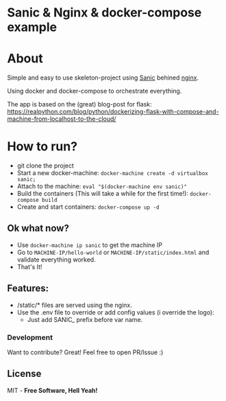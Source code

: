 # Sanic & Nginx & docker-compose example
# About
Simple and easy to use skeleton-project using [Sanic] behined [nginx].


Using docker and docker-compose to orchestrate everything.

The app is based on the (great) blog-post for flask:
https://realpython.com/blog/python/dockerizing-flask-with-compose-and-machine-from-localhost-to-the-cloud/

# How to run?
  - git clone the project 
  - Start a new docker-machine:
  `docker-machine create -d virtualbox sanic;`
  - Attach to the machine:
    `eval "$(docker-machine env sanic)"`
  - Build the containers (This will take a while for the first time!):
  `docker-compose build`
  - Create and start containers:
    `docker-compose up -d`

## Ok what now?
  - Use `docker-machine ip sanic` to get the machine IP
  - Go to `MACHINE-IP/hello-world` or  `MACHINE-IP/static/index.html` and validate everything worked.
  - That's It!
  
## Features:
  - /static/* files are served using the nginx.
  - Use the .env file to override or add config values (i override the logo):
    - Just add SANIC_ prefix before var name.

### Development

Want to contribute? Great!
Feel free to open PR/Issue :)

License
----

MIT - **Free Software, Hell Yeah!**

[//]: #URLs

   [sanic]: <https://github.com/channelcat/sanic>
   [nginx]: <https://www.nginx.com/resources/wiki/>
    
